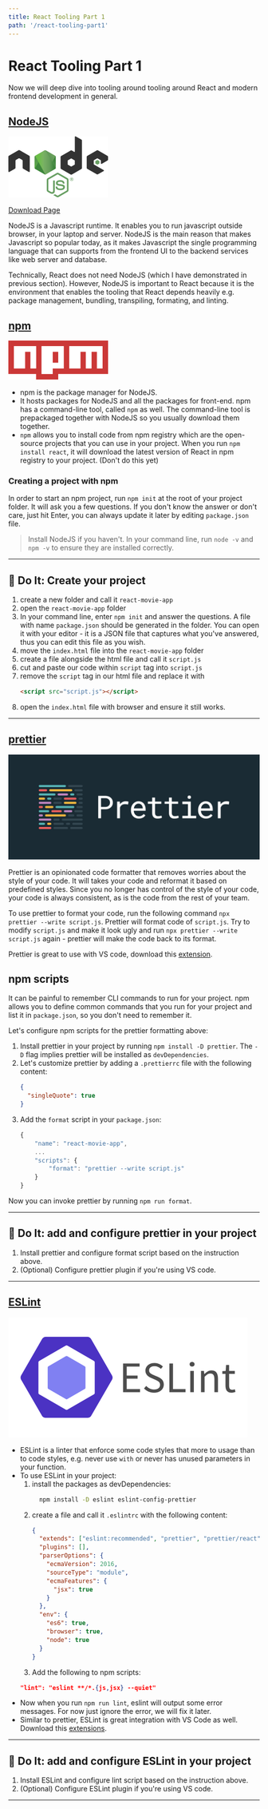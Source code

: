 ```yaml
---
title: React Tooling Part 1
path: '/react-tooling-part1'
---
```


# React Tooling Part 1

Now we will deep dive into tooling around tooling around React and modern frontend development in general.

## [NodeJS]

![Node JS logo](node-js.png)

[Download Page](https://nodejs.org/en/download/)

NodeJS is a Javascript runtime. It enables you to run javascript outside browser, in your laptop and server. NodeJS is the main reason that makes Javascript so popular today, as it makes Javascript the single programming language that can supports from the frontend UI to the backend services like web server and database.

Technically, React does not need NodeJS (which I have demonstrated in previous section). However, NodeJS is important to React because it is the environment that enables the tooling that React depends heavily e.g. package management, bundling, transpiling, formating, and linting.

## [npm]

![npm logo](npm.png)

- npm is the package manager for NodeJS.
- It hosts packages for NodeJS and all the packages for front-end. npm has a command-line tool, called `npm` as well. The command-line tool is prepackaged together with NodeJS so you usually download them together.
- `npm` allows you to install code from npm registry which are the open-source projects that you can use in your project. When you run `npm install react`, it will download the latest version of React in npm registry to your project. (Don't do this yet)

### Creating a project with npm

In order to start an npm project, run `npm init` at the root of your project folder. It will ask you a few questions. If you don't know the answer or don't care, just hit Enter, you can always update it later by editing `package.json` file.

> Install NodeJS if you haven't. In your command line, run `node -v` and `npm -v` to ensure they are installed correctly.

<hr >

## :pencil: Do It: Create your project

1. create a new folder and call it `react-movie-app`
1. open the `react-movie-app` folder
1. In your command line, enter `npm init` and answer the questions. A file with name `package.json` should be generated in the folder. You can open it with your editor - it is a JSON file that captures what you've answered, thus you can edit this file as you wish.
1. move the `index.html` file into the `react-movie-app` folder
1. create a file alongside the html file and call it `script.js`
1. cut and paste our code within `script` tag into `script.js`
1. remove the `script` tag in our html file and replace it with
   ```html
   <script src="script.js"></script>
   ```
1. open the `index.html` file with browser and ensure it still works.

<hr >

## [prettier]

![prettier banner](prettier-banner-dark.png)

Prettier is an opinionated code formatter that removes worries about the style of your code. It will takes your code and reformat it based on predefined styles. Since you no longer has control of the style of your code, your code is always consistent, as is the code from the rest of your team.

To use prettier to format your code, run the following command `npx prettier --write script.js`. Prettier will format code of `script.js`. Try to modify `script.js` and make it look ugly and run `npx prettier --write script.js` again - prettier will make the code back to its format.

Prettier is great to use with VS code, download this [extension](https://marketplace.visualstudio.com/items?itemName=esbenp.prettier-vscode).

## npm scripts

It can be painful to remember CLI commands to run for your project. npm allows you to define common commands that you run for your project and list it in `package.json`, so you don't need to remember it.

Let's configure npm scripts for the prettier formatting above:

1. Install prettier in your project by running `npm install -D prettier`. The `-D` flag implies prettier will be installed as `devDependencies`.
1. Let's customize prettier by adding a `.prettierrc` file with the following content:
   ```json
   {
     "singleQuote": true
   }
   ```
1. Add the `format` script in your `package.json`:
   ```js
   {
       "name": "react-movie-app",
       ...
       "scripts": {
           "format": "prettier --write script.js"
       }
   }
   ```

Now you can invoke prettier by running `npm run format`.

<hr >

## :pencil: Do It: add and configure prettier in your project

1. Install prettier and configure format script based on the instruction above.
1. (Optional) Configure prettier plugin if you're using VS code.

<hr >

## [ESLint]

![ESLint logo](eslint-logo.png)

- ESLint is a linter that enforce some code styles that more to usage than to code styles, e.g. never use `with` or never has unused parameters in your function.
- To use ESLint in your project:
  1. install the packages as devDependencies:
     ```bash
       npm install -D eslint eslint-config-prettier
     ```
  1. create a file and call it `.eslintrc` with the following content:
     ```json
     {
       "extends": ["eslint:recommended", "prettier", "prettier/react"],
       "plugins": [],
       "parserOptions": {
         "ecmaVersion": 2016,
         "sourceType": "module",
         "ecmaFeatures": {
           "jsx": true
         }
       },
       "env": {
         "es6": true,
         "browser": true,
         "node": true
       }
     }
     ```
  1. Add the following to npm scripts:
  ```json
  "lint": "eslint **/*.{js,jsx} --quiet"
  ```
- Now when you run `npm run lint`, eslint will output some error messages. For now just ignore the error, we will fix it later.
- Similar to prettier, ESLint is great integration with VS Code as well. Download this [extensions](https://marketplace.visualstudio.com/items?itemName=dbaeumer.vscode-eslint).

<hr >

## :pencil: Do It: add and configure ESLint in your project

1. Install ESLint and configure lint script based on the instruction above.
1. (Optional) Configure ESLint plugin if you're using VS code.

<hr >

[nodejs]: https://nodejs.org/en/
[npm]: https://www.npmjs.com/
[prettier]: https://prettier.io/
[eslint]: https://eslint.org/
